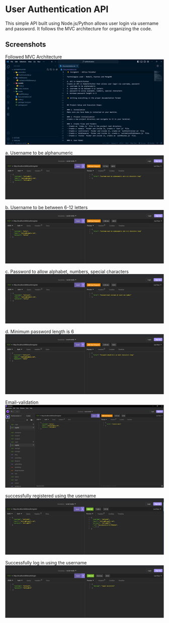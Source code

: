# User Authentication API

This simple API built using Node.js/Python allows user login via username and password. It follows the MVC architecture for organizing the code.

## Screenshots

Followed MVC Architecture
![followed MVC Architecture](https://github.com/AdityaAP7/Authentication/blob/main/screenshots/followedMVC.PNG)

a. Username to be alphanumeric
![Username to be alphanumeric](https://github.com/AdityaAP7/Authentication/blob/main/screenshots/screenshots/a.%20username%20to%20be%20alphanumeric.PNG)

b. Username to be between 6-12 letters
![Username to be between 6-12 letters](https://github.com/AdityaAP7/Authentication/blob/main/screenshots/screenshots/b.%20username%20to%20be%20between%206-12%20letters.PNG)

c. Password to allow alphabet, numbers, special characters
![Password to allow alphabet, numbers, special characters](https://github.com/AdityaAP7/Authentication/blob/main/screenshots/screenshots/c.%20password%20to%20allow%20alphabet%2C%20numbers%2C%20special%20characters.PNG)

d. Minimum password length is 6
![Minimum password length is 6](https://github.com/AdityaAP7/Authentication/blob/main/screenshots/screenshots/d.%20minimum%20password%20length%20is%206.PNG)

Email-validation
![email-validation](https://github.com/AdityaAP7/Authentication/blob/main/screenshots/email-validation.PNG)

successfully registered using the username
![Successfully login using username](https://github.com/AdityaAP7/Authentication/blob/main/screenshots/screenshots/successfully%20registered.PNG)

Successfully log in using the username
![Successfully login using username](https://github.com/AdityaAP7/Authentication/blob/main/screenshots/screenshots/successfully%20login%20using%20username.PNG)


